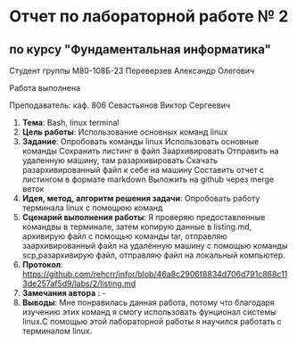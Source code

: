 # Отчет по лабораторной работе № 2
## по курсу "Фундаментальная информатика"

Студент группы М80-108Б-23 Переверзев Александр Олегович

Работа выполнена 

Преподаватель: каф. 806 Севастьянов Виктор Сергеевич

1. **Тема**: Bash, linux terminal
2. **Цель работы**: Использование основных команд linux
3. **Задание**:
Опробовать команды linux
Использовать основные команды
Сохранить листинг в файл
Заархивировать
Отправить на удаленную машину, там разархивировать
Скачать разархивированный файл к себе на машину
Составить отчет с листингом в формате markdown
Выложить на github через merge веток
4. **Идея, метод, алгоритм решения задачи**: Опробовать работу терминала linux с помощюю команд
5. **Сценарий выполнения работы**: Я проверяю предоставленные командвы в терминале, затем копирую данные в listing.md, архивирую файл с помощью команды tar, отправляю заархивированный файл на удалённую машину с помощью команды scp,разархивирую файл, отправляю файл на локальный компьютер.
6. **Протокол**: https://github.com/rehcrr/infor/blob/46a8c2906f8834d706d791c868c113de257af5d9/labs/2/listing.md
7. **Замечания автора** : -
8. **Выводы**: Мне понравилась данная работа, потому что благодаря изучению этих команд я смогу использовать фунционал системы linux.С помощью этой лабораторной работы я научился работать с терминалом linux. 
